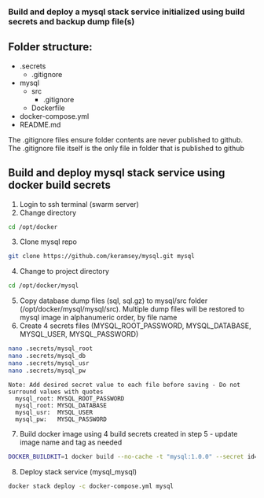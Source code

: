 ### Build and deploy a mysql stack service initialized using build secrets and backup dump file(s)
## Folder structure:
* .secrets
   * .gitignore
* mysql
   * src
     * .gitignore
   * Dockerfile
* docker-compose.yml
* README.md

The .gitignore files ensure folder contents are never published to github. The .gitignore file itself is the only file in folder that is published to github

## Build and deploy mysql stack service using docker build secrets
1. Login to ssh terminal (swarm server)
2. Change directory
```sh
cd /opt/docker
```
3. Clone mysql repo
```sh
git clone https://github.com/keramsey/mysql.git mysql
```
4. Change to project directory
```sh
cd /opt/docker/mysql
```
5. Copy database dump files (sql, sql.gz) to mysql/src folder (/opt/docker/mysql/mysql/src). Multiple dump files will be restored to mysql image in alphanumeric order, by file name
6. Create 4 secrets files (MYSQL_ROOT_PASSWORD, MYSQL_DATABASE, MYSQL_USER, MYSQL_PASSWORD)
```sh
nano .secrets/mysql_root
nano .secrets/mysql_db
nano .secrets/mysql_usr
nano .secrets/mysql_pw
```
    Note: Add desired secret value to each file before saving - Do not surround values with quotes
      mysql_root: MYSQL_ROOT_PASSWORD
      mysql_root: MYSQL_DATABASE
      mysql_usr:  MYSQL_USER
      mysql_pw:   MYSQL_PASSWORD

7. Build docker image using 4 build secrets created in step 5 - update image name and tag as needed
```sh
DOCKER_BUILDKIT=1 docker build --no-cache -t "mysql:1.0.0" --secret id=mysql_root,src=/opt/docker/mysql/.secrets/.mysql_root --secret id=mysql_db,src=/opt/docker/mysql/.secrets/.mysql_db --secret id=mysql_usr,src=/opt/docker/mysql/.secrets/.mysql_usr --secret id=mysql_pw,src=/opt/docker/mysql/.secrets/.mysql_pw ./mysql
```
8. Deploy stack service (mysql_mysql)
```sh
docker stack deploy -c docker-compose.yml mysql
```